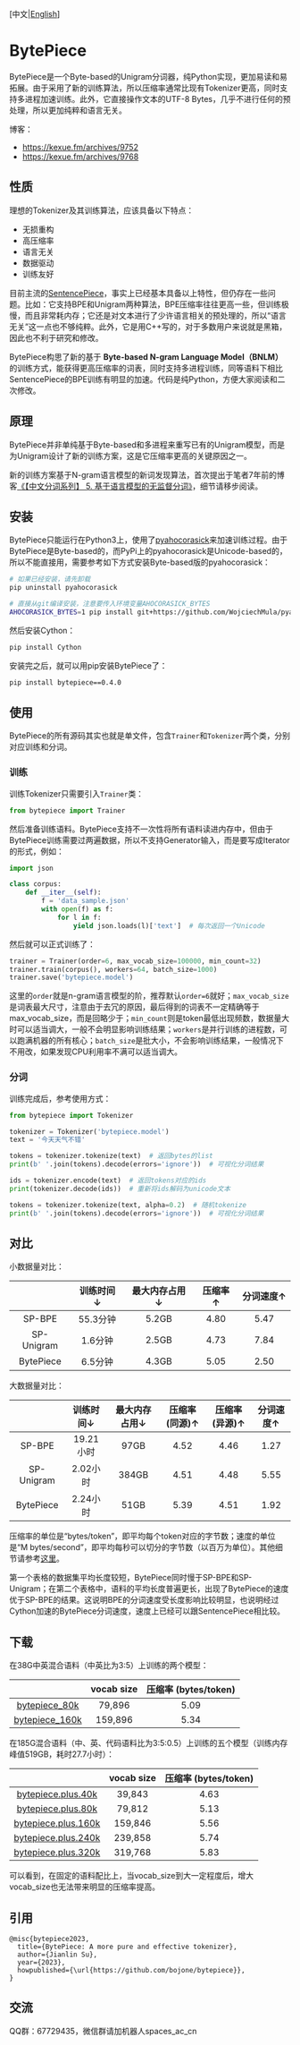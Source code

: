 [中文|[English](https://github.com/bojone/bytepiece/blob/main/README_en.md)]

# BytePiece
BytePiece是一个Byte-based的Unigram分词器，纯Python实现，更加易读和易拓展。由于采用了新的训练算法，所以压缩率通常比现有Tokenizer更高，同时支持多进程加速训练。此外，它直接操作文本的UTF-8 Bytes，几乎不进行任何的预处理，所以更加纯粹和语言无关。

博客：
- https://kexue.fm/archives/9752
- https://kexue.fm/archives/9768

## 性质

理想的Tokenizer及其训练算法，应该具备以下特点：
- 无损重构
- 高压缩率
- 语言无关
- 数据驱动
- 训练友好

目前主流的[SentencePiece](https://github.com/google/sentencepiece)，事实上已经基本具备以上特性，但仍存在一些问题。比如：它支持BPE和Unigram两种算法，BPE压缩率往往更高一些，但训练极慢，而且非常耗内存；它还是对文本进行了少许语言相关的预处理的，所以“语言无关”这一点也不够纯粹。此外，它是用C++写的，对于多数用户来说就是黑箱，因此也不利于研究和修改。

BytePiece构思了新的基于 **Byte-based N-gram Language Model（BNLM）** 的训练方式，能获得更高压缩率的词表，同时支持多进程训练，同等语料下相比SentencePiece的BPE训练有明显的加速。代码是纯Python，方便大家阅读和二次修改。

## 原理

BytePiece并非单纯基于Byte-based和多进程来重写已有的Unigram模型，而是为Unigram设计了新的训练方案，这是它压缩率更高的关键原因之一。

新的训练方案基于N-gram语言模型的新词发现算法，首次提出于笔者7年前的博客[《【中文分词系列】 5. 基于语言模型的无监督分词》](https://kexue.fm/archives/3956)，细节请移步阅读。

## 安装

BytePiece只能运行在Python3上，使用了[pyahocorasick](https://github.com/WojciechMula/pyahocorasick)来加速训练过程。由于BytePiece是Byte-based的，而PyPi上的pyahocorasick是Unicode-based的，所以不能直接用，需要参考如下方式安装Byte-based版的pyahocorasick：
```bash
# 如果已经安装，请先卸载
pip uninstall pyahocorasick

# 直接从git编译安装，注意要传入环境变量AHOCORASICK_BYTES
AHOCORASICK_BYTES=1 pip install git+https://github.com/WojciechMula/pyahocorasick.git
```
然后安装Cython：
```bash
pip install Cython
```
安装完之后，就可以用pip安装BytePiece了：
```bash
pip install bytepiece==0.4.0
```

## 使用

BytePiece的所有源码其实也就是单文件，包含`Trainer`和`Tokenizer`两个类，分别对应训练和分词。

### 训练

训练Tokenizer只需要引入`Trainer`类：
```python
from bytepiece import Trainer
```
然后准备训练语料。BytePiece支持不一次性将所有语料读进内存中，但由于BytePiece训练需要过两遍数据，所以不支持Generator输入，而是要写成Iterator的形式，例如：
```python
import json

class corpus:
    def __iter__(self):
        f = 'data_sample.json'
        with open(f) as f:
            for l in f:
                yield json.loads(l)['text']  # 每次返回一个Unicode
```
然后就可以正式训练了：
```python
trainer = Trainer(order=6, max_vocab_size=100000, min_count=32)
trainer.train(corpus(), workers=64, batch_size=1000)
trainer.save('bytepiece.model')
```
这里的`order`就是n-gram语言模型的阶，推荐默认`order=6`就好；`max_vocab_size`是词表最大尺寸，注意由于去冗的原因，最后得到的词表不一定精确等于max_vocab_size，而是回略少于；`min_count`则是token最低出现频数，数据量大时可以适当调大，一般不会明显影响训练结果；`workers`是并行训练的进程数，可以跑满机器的所有核心；`batch_size`是批大小，不会影响训练结果，一般情况下不用改，如果发现CPU利用率不满可以适当调大。

### 分词

训练完成后，参考使用方式：
```python
from bytepiece import Tokenizer

tokenizer = Tokenizer('bytepiece.model')
text = '今天天气不错'

tokens = tokenizer.tokenize(text)  # 返回bytes的list
print(b' '.join(tokens).decode(errors='ignore'))  # 可视化分词结果

ids = tokenizer.encode(text)  # 返回tokens对应的ids
print(tokenizer.decode(ids))  # 重新将ids解码为unicode文本

tokens = tokenizer.tokenize(text, alpha=0.2)  # 随机tokenize
print(b' '.join(tokens).decode(errors='ignore'))  # 可视化分词结果
```

## 对比

小数据量对比：

|  | 训练时间↓ | 最大内存占用↓ | 压缩率↑ | 分词速度↑ |
| :----: | :----: | :----: | :----: | :----: |
| SP-BPE | 55.3分钟 | 5.2GB | 4.80 | 5.47 |
| SP-Unigram | 1.6分钟 | 2.5GB | 4.73 | 7.84 |
| BytePiece | 6.5分钟 | 4.3GB | 5.05 | 2.50 |

大数据量对比：

|  | 训练时间↓ | 最大内存占用↓ | 压缩率(同源)↑ | 压缩率(异源)↑ | 分词速度↑ |
| :----: | :----: | :----: | :----: | :----: | :----: |
| SP-BPE | 19.21小时 | 97GB | 4.52 | 4.46 | 1.27 |
| SP-Unigram | 2.02小时 | 384GB | 4.51 | 4.48 | 5.55 |
| BytePiece | 2.24小时 | 51GB | 5.39 | 4.51 | 1.92 |

压缩率的单位是“bytes/token”，即平均每个token对应的字节数；速度的单位是“M bytes/second”，即平均每秒可以切分的字节数（以百万为单位）。其他细节请参考[这里](https://kexue.fm/archives/9752#%E6%95%88%E6%9E%9C%E6%B5%8B%E8%AF%95)。

第一个表格的数据集平均长度较短，BytePiece同时慢于SP-BPE和SP-Unigram；在第二个表格中，语料的平均长度普遍更长，出现了BytePiece的速度优于SP-BPE的结果。这说明BPE的分词速度受长度影响比较明显，也说明经过Cython加速的BytePiece分词速度，速度上已经可以跟SentencePiece相比较。

## 下载

在38G中英混合语料（中英比为3:5）上训练的两个模型：

|  | vocab size | 压缩率 (bytes/token) |
| :----: | :----: | :----: |
| [bytepiece_80k](https://github.com/bojone/bytepiece/blob/main/models/bytepiece_80k.zip) | 79,896 | 5.09 |
| [bytepiece_160k](https://github.com/bojone/bytepiece/blob/main/models/bytepiece_160k.zip) | 159,896 | 5.34 |

在185G混合语料（中、英、代码语料比为3:5:0.5）上训练的五个模型（训练内存峰值519GB，耗时27.7小时）：

|  | vocab size | 压缩率 (bytes/token) |
| :----: | :----: | :----: |
| [bytepiece.plus.40k](https://github.com/bojone/bytepiece/blob/main/models/bytepiece.plus.40k.zip) | 39,843 | 4.63 |
| [bytepiece.plus.80k](https://github.com/bojone/bytepiece/blob/main/models/bytepiece.plus.80k.zip) | 79,812 | 5.13 |
| [bytepiece.plus.160k](https://github.com/bojone/bytepiece/blob/main/models/bytepiece.plus.160k.zip) | 159,846 | 5.56 |
| [bytepiece.plus.240k](https://github.com/bojone/bytepiece/blob/main/models/bytepiece.plus.240k.zip) | 239,858 | 5.74 |
| [bytepiece.plus.320k](https://github.com/bojone/bytepiece/blob/main/models/bytepiece.plus.320k.zip) | 319,768 | 5.83 |

可以看到，在固定的语料配比上，当vocab_size到大一定程度后，增大vocab_size也无法带来明显的压缩率提高。

## 引用

```
@misc{bytepiece2023,
  title={BytePiece: A more pure and effective tokenizer},
  author={Jianlin Su},
  year={2023},
  howpublished={\url{https://github.com/bojone/bytepiece}},
}
```

## 交流
QQ群：67729435，微信群请加机器人spaces_ac_cn

